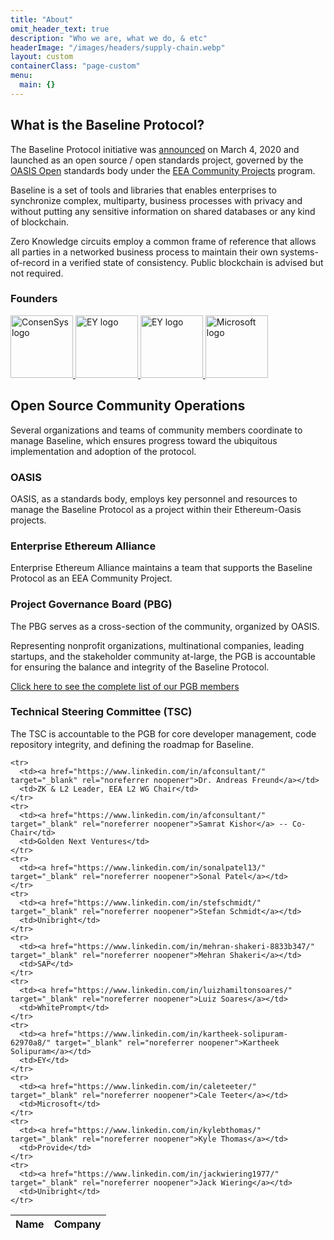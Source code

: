 ```yaml
---
title: "About"
omit_header_text: true
description: "Who we are, what we do, & etc"
headerImage: "/images/headers/supply-chain.webp"
layout: custom
containerClass: "page-custom"
menu:
  main: {}
---
```


<div class="container">
<div class="row justify-content-center">
  <div class="col-md-16 col-lg-14 col-xl-12">
<div class="section">

<h2 class="mt-0"> What is the Baseline Protocol?</h2>

The Baseline Protocol initiative was [announced](https://consensys.net/blog/press-release/ey-and-consensys-announce-formation-of-baseline-protocol-initiative-to-make-ethereum-mainnet-safe-and-effective-for-enterprises/) on March 4, 2020 and launched as an open source / open standards project, governed by the [OASIS Open](https://oasis-open.org) standards body under the [EEA Community Projects](https://entethalliance.org/eeacommunityprojects/) program.

Baseline is a set of tools and libraries that enables enterprises to synchronize complex, multiparty, business processes with privacy and without putting any sensitive information on shared databases or any kind of blockchain.

Zero Knowledge circuits employ a common frame of reference that allows all parties in a networked business process to maintain their own systems-of-record in a verified state of consistency. Public blockchain is advised but not required.

### Founders
<a href="https://consensys.net/" target="_blank" rel="noreferrer noopener" class="d-inline-block me-2 me-md-5">
  <img src="/images/sponsors/logo-consensys.png" alt="ConsenSys logo" width="100" class="lazyload blur-up">
</a>
<a href="https://www.ey.com/" target="_blank" rel="noreferrer noopener" class="d-inline-block me-2 me-md-5">
  <img src="/images/sponsors/logo-ey.svg" alt="EY logo" width="100" class="lazyload blur-up logo-light">
  <img src="/images/sponsors/logo-ey-white.svg" alt="EY logo" width="100" class="lazyload blur-up logo-dark">
</a>
<a href="https://www.microsoft.com/" target="_blank" rel="noreferrer noopener" class="d-inline-block">
  <img src="/images/sponsors/logo-microsoft.svg" alt="Microsoft logo" width="100" class="lazyload blur-up">
</a>
</div>
<div class="section pt-0">
<h2 class="mt-0">Open Source Community Operations</h2>
Several organizations and teams of community members coordinate to manage Baseline, which ensures progress toward the ubiquitous implementation and adoption of the protocol.

<img data-src="/images/diagram.png" alt="" class="lazyload img-fluid">

<h3>OASIS</h3>
OASIS, as a standards body, employs key personnel and resources to manage the Baseline Protocol as a project within their Ethereum-Oasis projects.

<h3>Enterprise Ethereum Alliance</h3>
Enterprise Ethereum Alliance maintains a team that supports the Baseline Protocol as an EEA Community Project.

<h3>Project Governance Board (PBG)</h3>

The PBG serves as a cross-section of the community, organized by OASIS.

Representing nonprofit organizations, multinational companies, leading startups, and the stakeholder community at-large, the PGB is accountable for ensuring the balance and integrity of the Baseline Protocol.

[Click here to see the complete list of our PGB members](https://github.com/eea-oasis/managed-open-project/blob/main/PROJECT-GOVERNING-BOARD.md)

<h3>Technical Steering Committee (TSC)</h2>

The TSC is accountable to the PGB for core developer management, code repository integrity, and defining the roadmap for Baseline.

<div class="table-responsive">
<table class="table table-bordered">
  <thead>
    <tr>
      <th>Name</th>
      <th>Company</th>
    </tr>
  </thead>
  <tbody>

    <tr>
      <td><a href="https://www.linkedin.com/in/afconsultant/" target="_blank" rel="noreferrer noopener">Dr. Andreas Freund</a></td>
      <td>ZK & L2 Leader, EEA L2 WG Chair</td>
    </tr>
    <tr>
      <td><a href="https://www.linkedin.com/in/afconsultant/" target="_blank" rel="noreferrer noopener">Samrat Kishor</a> -- Co-Chair</td>
      <td>Golden Next Ventures</td>
    </tr>
    <tr>
      <td><a href="https://www.linkedin.com/in/sonalpatel13/" target="_blank" rel="noreferrer noopener">Sonal Patel</a></td>
    </tr>
    <tr>
      <td><a href="https://www.linkedin.com/in/stefschmidt/" target="_blank" rel="noreferrer noopener">Stefan Schmidt</a></td>
      <td>Unibright</td>
    </tr>
    <tr>
      <td><a href="https://www.linkedin.com/in/mehran-shakeri-8833b347/" target="_blank" rel="noreferrer noopener">Mehran Shakeri</a></td>
      <td>SAP</td>
    </tr>
    <tr>
      <td><a href="https://www.linkedin.com/in/luizhamiltonsoares/" target="_blank" rel="noreferrer noopener">Luiz Soares</a></td>
      <td>WhitePrompt</td>
    </tr>
    <tr>
      <td><a href="https://www.linkedin.com/in/kartheek-solipuram-62970a8/" target="_blank" rel="noreferrer noopener">Kartheek Solipuram</a></td>
      <td>EY</td>
    </tr>
    <tr>
      <td><a href="https://www.linkedin.com/in/caleteeter/" target="_blank" rel="noreferrer noopener">Cale Teeter</a></td>
      <td>Microsoft</td>
    </tr>
    <tr>
      <td><a href="https://www.linkedin.com/in/kylebthomas/" target="_blank" rel="noreferrer noopener">Kyle Thomas</a></td>
      <td>Provide</td>
    </tr>
    <tr>
      <td><a href="https://www.linkedin.com/in/jackwiering1977/" target="_blank" rel="noreferrer noopener">Jack Wiering</a></td>
      <td>Unibright</td>
    </tr>

  </tbody>
</table>
</div>
</div>
</div>
</div>
</div>
